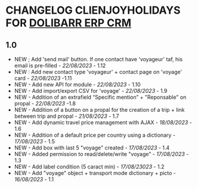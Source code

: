 # CHANGELOG CLIENJOYHOLIDAYS FOR [DOLIBARR ERP CRM](https://www.dolibarr.org)

## 1.0

- NEW ; Add 'send mail' button. If one contact have 'voyageur' taf, his email is pre-filled - *22/08/2023* - 1.12
- NEW : Add new contact type 'voyageur' + contact page on 'voyage' card - *22/08/2023* -1.11
- NEW - Add new API for module - *22/08/2023* - 1.10
- NEW - Add import/export CSV for 'voyage' - *22/08/2023* - 1.9
- NEW - Addition of an extrafield “Specific mention” + "Reponsable" on propal - *22/08/2023* -1.8
- NEW - Addition of a button on a propal for the creation of a trip + link between trip and propal - *21/08/2023* - 1.7
- NEW - Add dynamic travel price management with AJAX - *18/08/2023* - 1.6
- NEW - Addition of a default price per country using a dictionary - *17/08/2023* - 1.5
- NEW - Add box with last 5 "voyage" created - *17/08/2023* - 1.4
- NEW - Added permission to read/delete/write "voyage" - *17/08/2023* - 1.3
- NEW - Add label condition (5 caract min) - *17/08/23023* - 1.2 
- NEW - Add "voyage" object + transport mode dictionary + picto - *16/08/2023* - 1.1
